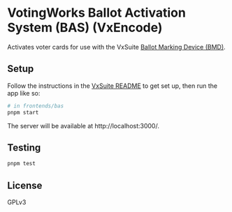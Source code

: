 # VotingWorks Ballot Activation System (BAS) (VxEncode)

Activates voter cards for use with the VxSuite
[Ballot Marking Device (BMD)](../bmd).

## Setup

Follow the instructions in the [VxSuite README](../../README.md) to get set up,
then run the app like so:

```sh
# in frontends/bas
pnpm start
```

The server will be available at http://localhost:3000/.

## Testing

```sh
pnpm test
```

## License

GPLv3
